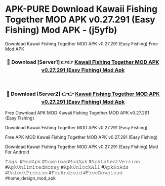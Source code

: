 # APK-PURE Download Kawaii Fishing Together MOD APK v0.27.291 (Easy Fishing) Mod APK - (j5yfb)
Download Kawaii Fishing Together MOD APK v0.27.291 (Easy Fishing) Free Mod APK

<div align="center">
<h3>🔴 Download [Server1] 👉👉 <a href="https://apk-comot.site?title=Kawaii_Fishing_Together_MOD_APK_v0.27.291_(Easy_Fishing)">Kawaii Fishing Together MOD APK v0.27.291 (Easy Fishing) Mod Apk</a></h3><br>

<h3>🔴 Download [Server2] 👉👉 <a href="https://apk-comot.site?title=Kawaii_Fishing_Together_MOD_APK_v0.27.291_(Easy_Fishing)">Kawaii Fishing Together MOD APK v0.27.291 (Easy Fishing) Mod Apk</a></h3>
</div>


Free Download APK MOD Kawaii Fishing Together MOD APK v0.27.291 (Easy Fishing)

Download Kawaii Fishing Together MOD APK v0.27.291 (Easy Fishing) 

Free APK MOD Kawaii Fishing Together MOD APK v0.27.291 (Easy Fishing) 

Download Kawaii Fishing Together MOD APK v0.27.291 (Easy Fishing) Mod For Android

𝚃𝚊𝚐𝚜: #𝙼𝚘𝚍𝙰𝚙𝚔 #𝙳𝚘𝚠𝚗𝚕𝚘𝚊𝚍𝙼𝚘𝚍𝙰𝚙𝚔 #𝙰𝚙𝚔𝙻𝚊𝚝𝚎𝚜𝚝𝚅𝚎𝚛𝚜𝚒𝚘𝚗 #𝙰𝚙𝚔𝚄𝚗𝚕𝚒𝚖𝚒𝚝𝚎𝚍𝙼𝚘𝚗𝚎𝚢 #𝙰𝚙𝚔𝚄𝚗𝚕𝚘𝚌𝚔𝙰𝚕𝚕 #𝙰𝚙𝚔𝙽𝚘𝙰𝚍𝚜 #𝚄𝚗𝚕𝚘𝚌𝚔𝙿𝚛𝚎𝚖𝚒𝚞𝚖 #𝙵𝚘𝚛𝙰𝚗𝚍𝚛𝚘𝚒𝚍 #𝙵𝚛𝚎𝚎𝙳𝚘𝚠𝚗𝚕𝚘𝚊𝚍 #home_design_mod_apk